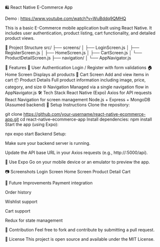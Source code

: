 🛍️ React Native E-Commerce App

Demo : https://www.youtube.com/watch?v=WuBddq9QMHQ

This is a basic E-Commerce mobile application built using React Native. It includes user authentication, product listing, cart functionality, and detailed product views.

📁 Project Structure
src/ ├── screens/ │ ├── LoginScreen.js │ ├── RegisterScreen.js │ ├── HomeScreen.js │ ├── CartScreen.js │ └── ProductDetailScreen.js ├── navigation/ │ └── AppNavigator.js

🚀 Features
🔐 User Authentication
Login / Register with form validations
🏠 Home Screen
Displays all products
🛒 Cart Screen
Add and view items in cart
📦 Product Details
Full product information including image, price, category, and size
🌐 Navigation
Managed via a single navigation flow in AppNavigator.js
🛠️ Tech Stack
React Native (Expo)
Axios for API requests
React Navigation for screen management
Node.js + Express + MongoDB (Assumed backend)
🔧 Setup Instructions
Clone the repository:

git clone https://github.com/your-username/react-native-ecommerce-app.git
cd react-native-ecommerce-app
Install dependencies:
npm install
Start the app (using Expo):

npx expo start
Backend Setup:

Make sure your backend server is running.

Update the API base URL in your Axios requests (e.g., http://:5000/api).

📱 Use Expo Go on your mobile device or an emulator to preview the app.

📷 Screenshots Login Screen Home Screen Product Detail Cart

📂 Future Improvements Payment integration

Order history

Wishlist support

Cart support

Redux for state management

🤝 Contribution Feel free to fork and contribute by submitting a pull request.

📄 License This project is open source and available under the MIT License.
